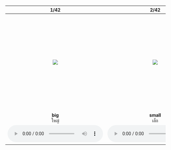 <div class="carrousel">


|1/42|2/42|3/42|4/42|5/42|6/42|7/42|8/42|9/42|10/42|11/42|12/42|13/42|14/42|15/42|16/42|17/42|18/42|19/42|20/42|21/42|22/42|23/42|24/42|25/42|26/42|27/42|28/42|29/42|30/42|31/42|32/42|33/42|34/42|35/42|36/42|37/42|38/42|39/42|40/42|41/42|42/42|
| :----: | :----: | :----: | :----: | :----: | :----: | :----: | :----: | :----: | :----: | :----: | :----: | :----: | :----: | :----: | :----: | :----: | :----: | :----: | :----: | :----: | :----: | :----: | :----: | :----: | :----: | :----: | :----: | :----: | :----: | :----: | :----: | :----: | :----: | :----: | :----: | :----: | :----: | :----: | :----: | :----: | :----: |
|![](/media/img/adjectif__big.svg)|![](/media/img/adjectif__small.svg)|![](/media/img/adjectif__huge.svg)|![](/media/img/adjectif__tiny.svg)|![](/media/img/adjectif__tall.svg)|![](/media/img/adjectif__short.svg)|![](/media/img/adjectif__fat.svg)|![](/media/img/adjectif__thin.svg)|![](/media/img/adjectif__thick.svg)|![](/media/img/adjectif__thin2.svg)|![](/media/img/adjectif__heavy.svg)|![](/media/img/adjectif__light.svg)|![](/media/img/adjectif__cheap.svg)|![](/media/img/adjectif__expensive.svg)|![](/media/img/adjectif__few.svg)|![](/media/img/adjectif__many.svg)|![](/media/img/adjectif__full.svg)|![](/media/img/adjectif__empty.svg)|![](/media/img/adjectif__young.svg)|![](/media/img/adjectif__old.svg)|![](/media/img/adjectif__good.svg)|![](/media/img/adjectif__bad.svg)|![](/media/img/adjectif__clean.svg)|![](/media/img/adjectif__dirty.svg)|![](/media/img/adjectif__happy.svg)|![](/media/img/adjectif__sad.svg)|![](/media/img/adjectif__angry.svg)|![](/media/img/adjectif__calm.svg)|![](/media/img/adjectif__excited.svg)|![](/media/img/adjectif__bored.svg)|![](/media/img/adjectif__hungry.svg)|![](/media/img/adjectif__full2.svg)|![](/media/img/adjectif__quiet.svg)|![](/media/img/adjectif__loud.svg)|![](/media/img/adjectif__healthy.svg)|![](/media/img/adjectif__sick.svg)|![](/media/img/adjectif__poor.svg)|![](/media/img/adjectif__rich.svg)|![](/media/img/adjectif__wet.svg)|![](/media/img/adjectif__dry.svg)|![](/media/img/adjectif__hot.svg)|![](/media/img/adjectif__cold.svg)|
|**big**<br>ใหญ่|**small**<br>เล็ก|**huge**<br>ใหญ่มาก|**tiny**<br>เล็ก|**tall**<br>สูง|**short**<br>เตี้ย|**fat**<br>อ้วน|**thin**<br>ผอม|**thick**<br>หนา|**thin**<br>บาง|**heavy**<br>หนัก|**light**<br>เบา|**cheap**<br>ราคาถูก|**expensive**<br>ราคาแพง|**few**<br>น้อย|**many**<br>มาก|**full**<br>เต็ม|**empty**<br>ว่าง|**young**<br>หนุ่มสาว|**old**<br>แก่ชรา|**good**<br>ดี|**bad**<br>แย่/เลว|**clean**<br>สะอาด|**dirty**<br>สกปรก|**happy**<br>มีความสุข|**sad**<br>เศร้า|**angry**<br>โกรธ|**calm**<br>สงบ|**excited**<br>ตื่นเต้น|**bored**<br>เบื่อ|**hungry**<br>หิว|**full**<br>อิ่ม|**quiet**<br>เงียบ|**loud**<br>ดัง|**healthy**<br>สุขภาพดี|**sick**<br>ป่วย|**poor**<br>จน|**rich**<br>รวย|**wet**<br>เปียก|**dry**<br>แห้ง|**hot**<br>ร้อน|**cold**<br>เย็น|
|![](/media/audio/big.mp3)|![](/media/audio/small.mp3)|![](/media/audio/huge.mp3)|![](/media/audio/tiny.mp3)|![](/media/audio/tall.mp3)|![](/media/audio/short.mp3)|![](/media/audio/fat.mp3)|![](/media/audio/thin.mp3)|![](/media/audio/thick.mp3)|![](/media/audio/thin.mp3)|![](/media/audio/heavy.mp3)|![](/media/audio/light.mp3)|![](/media/audio/cheap.mp3)|![](/media/audio/expensive.mp3)|![](/media/audio/few.mp3)|![](/media/audio/many.mp3)|![](/media/audio/full.mp3)|![](/media/audio/empty.mp3)|![](/media/audio/young.mp3)|![](/media/audio/old.mp3)|![](/media/audio/good.mp3)|![](/media/audio/bad.mp3)|![](/media/audio/clean.mp3)|![](/media/audio/dirty.mp3)|![](/media/audio/happy.mp3)|![](/media/audio/sad.mp3)|![](/media/audio/angry.mp3)|![](/media/audio/calm.mp3)|![](/media/audio/excited.mp3)|![](/media/audio/bored.mp3)|![](/media/audio/hungry.mp3)|![](/media/audio/full.mp3)|![](/media/audio/quiet.mp3)|![](/media/audio/loud.mp3)|![](/media/audio/healthy.mp3)|![](/media/audio/sick.mp3)|![](/media/audio/poor.mp3)|![](/media/audio/rich.mp3)|![](/media/audio/wet.mp3)|![](/media/audio/dry.mp3)|![](/media/audio/hot.mp3)|![](/media/audio/cold.mp3)|

</div>

